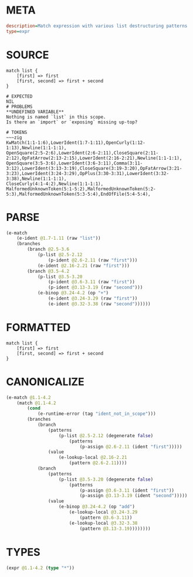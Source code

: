 # META
~~~ini
description=Match expression with various list destructuring patterns
type=expr
~~~
# SOURCE
~~~roc
match list {
    [first] => first
    [first, second] => first + second
}
~~~
~~~
# EXPECTED
NIL
# PROBLEMS
**UNDEFINED VARIABLE**
Nothing is named `list` in this scope.
Is there an `import` or `exposing` missing up-top?

# TOKENS
~~~zig
KwMatch(1:1-1:6),LowerIdent(1:7-1:11),OpenCurly(1:12-1:13),Newline(1:1-1:1),
OpenSquare(2:5-2:6),LowerIdent(2:6-2:11),CloseSquare(2:11-2:12),OpFatArrow(2:13-2:15),LowerIdent(2:16-2:21),Newline(1:1-1:1),
OpenSquare(3:5-3:6),LowerIdent(3:6-3:11),Comma(3:11-3:12),LowerIdent(3:13-3:19),CloseSquare(3:19-3:20),OpFatArrow(3:21-3:23),LowerIdent(3:24-3:29),OpPlus(3:30-3:31),LowerIdent(3:32-3:38),Newline(1:1-1:1),
CloseCurly(4:1-4:2),Newline(1:1-1:1),
MalformedUnknownToken(5:1-5:2),MalformedUnknownToken(5:2-5:3),MalformedUnknownToken(5:3-5:4),EndOfFile(5:4-5:4),
~~~
# PARSE
~~~clojure
(e-match
	(e-ident @1.7-1.11 (raw "list"))
	(branches
		(branch @2.5-3.6
			(p-list @2.5-2.12
				(p-ident @2.6-2.11 (raw "first")))
			(e-ident @2.16-2.21 (raw "first")))
		(branch @3.5-4.2
			(p-list @3.5-3.20
				(p-ident @3.6-3.11 (raw "first"))
				(p-ident @3.13-3.19 (raw "second")))
			(e-binop @3.24-4.2 (op "+")
				(e-ident @3.24-3.29 (raw "first"))
				(e-ident @3.32-3.38 (raw "second"))))))
~~~
# FORMATTED
~~~roc
match list {
	[first] => first
	[first, second] => first + second
}
~~~
# CANONICALIZE
~~~clojure
(e-match @1.1-4.2
	(match @1.1-4.2
		(cond
			(e-runtime-error (tag "ident_not_in_scope")))
		(branches
			(branch
				(patterns
					(p-list @2.5-2.12 (degenerate false)
						(patterns
							(p-assign @2.6-2.11 (ident "first")))))
				(value
					(e-lookup-local @2.16-2.21
						(pattern @2.6-2.11))))
			(branch
				(patterns
					(p-list @3.5-3.20 (degenerate false)
						(patterns
							(p-assign @3.6-3.11 (ident "first"))
							(p-assign @3.13-3.19 (ident "second")))))
				(value
					(e-binop @3.24-4.2 (op "add")
						(e-lookup-local @3.24-3.29
							(pattern @3.6-3.11))
						(e-lookup-local @3.32-3.38
							(pattern @3.13-3.19))))))))
~~~
# TYPES
~~~clojure
(expr @1.1-4.2 (type "*"))
~~~
